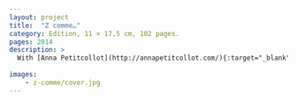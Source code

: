 ```yaml
---
layout: project
title:  "Z comme…"
category: Edition, 11 × 17,5 cm, 102 pages.
pages: 2014
description: >
  With [Anna Petitcollot](http://annapetitcollot.com/){:target="_blank"}.
  
images: 
    - z-comme/cover.jpg
---
```

